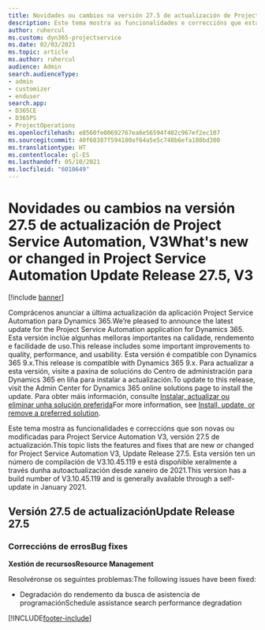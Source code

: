 ```yaml
---
title: Novidades ou cambios na versión 27.5 de actualización de Project Service Automation, Corrección, V3
description: Este tema mostra as funcionalidades e correccións que están dispoñibles en Project Service Automation, versión 27.5 de actualización, corrección, V3.
author: ruhercul
ms.custom: dyn365-projectservice
ms.date: 02/03/2021
ms.topic: article
ms.author: ruhercul
audience: Admin
search.audienceType:
- admin
- customizer
- enduser
search.app:
- D365CE
- D365PS
- ProjectOperations
ms.openlocfilehash: e8560fe00692767ea6e56594f402c967ef2ec107
ms.sourcegitcommit: 40f68387f594180af64a5e5c748b6efa188bd300
ms.translationtype: HT
ms.contentlocale: gl-ES
ms.lasthandoff: 05/10/2021
ms.locfileid: "6010649"
---
```

# <a name="whats-new-or-changed-in-project-service-automation-update-release-275-v3"></a><span data-ttu-id="860ae-103">Novidades ou cambios na versión 27.5 de actualización de Project Service Automation, V3</span><span class="sxs-lookup"><span data-stu-id="860ae-103">What's new or changed in Project Service Automation Update Release 27.5, V3</span></span>

[!include [banner](../includes/psa-now-project-operations.md)]

<span data-ttu-id="860ae-104">Comprácenos anunciar a última actualización da aplicación Project Service Automation para Dynamics 365.</span><span class="sxs-lookup"><span data-stu-id="860ae-104">We’re pleased to announce the latest update for the Project Service Automation application for Dynamics 365.</span></span> <span data-ttu-id="860ae-105">Esta versión inclúe algunhas melloras importantes na calidade, rendemento e facilidade de uso.</span><span class="sxs-lookup"><span data-stu-id="860ae-105">This release includes some important improvements to quality, performance, and usability.</span></span> <span data-ttu-id="860ae-106">Esta versión é compatible con Dynamics 365 9.x.</span><span class="sxs-lookup"><span data-stu-id="860ae-106">This release is compatible with Dynamics 365 9.x.</span></span> <span data-ttu-id="860ae-107">Para actualizar a esta versión, visite a paxina de solucións do Centro de administración para Dynamics 365 en liña para instalar a actualización.</span><span class="sxs-lookup"><span data-stu-id="860ae-107">To update to this release, visit the Admin Center for Dynamics 365 online solutions page to install the update.</span></span> <span data-ttu-id="860ae-108">Para obter máis información, consulte [Instalar, actualizar ou eliminar unha solución preferida](/power-platform/admin/install-remove-preferred-solution)</span><span class="sxs-lookup"><span data-stu-id="860ae-108">For more information, see [Install, update, or remove a preferred solution](/power-platform/admin/install-remove-preferred-solution).</span></span>

<span data-ttu-id="860ae-109">Este tema mostra as funcionalidades e correccións que son novas ou modificadas para Project Service Automation V3, versión 27.5 de actualización.</span><span class="sxs-lookup"><span data-stu-id="860ae-109">This topic lists the features and fixes that are new or changed for Project Service Automation V3, Update Release 27.5.</span></span> <span data-ttu-id="860ae-110">Esta versión ten un número de compilación de V3.10.45.119 e está dispoñible xeralmente a través dunha autoactualización desde xaneiro de 2021.</span><span class="sxs-lookup"><span data-stu-id="860ae-110">This version has a build number of V3.10.45.119 and is generally available through a self-update in January 2021.</span></span>

## <a name="update-release-275"></a><span data-ttu-id="860ae-111">Versión 27.5 de actualización</span><span class="sxs-lookup"><span data-stu-id="860ae-111">Update Release 27.5</span></span>

### <a name="bug-fixes"></a><span data-ttu-id="860ae-112">Correccións de erros</span><span class="sxs-lookup"><span data-stu-id="860ae-112">Bug fixes</span></span>


<span data-ttu-id="860ae-113">**Xestión de recursos**</span><span class="sxs-lookup"><span data-stu-id="860ae-113">**Resource Management**</span></span>

<span data-ttu-id="860ae-114">Resolvéronse os seguintes problemas:</span><span class="sxs-lookup"><span data-stu-id="860ae-114">The following issues have been fixed:</span></span>

- <span data-ttu-id="860ae-115">Degradación do rendemento da busca de asistencia de programación</span><span class="sxs-lookup"><span data-stu-id="860ae-115">Schedule assistance search performance degradation</span></span>


[!INCLUDE[footer-include](../includes/footer-banner.md)]